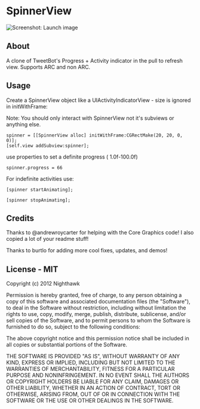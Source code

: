SpinnerView
===========

![Screenshot: Launch image](https://github.com/burtlo/SpinnerView/raw/master/screenshot.png)

About
-----

A clone of TweetBot's Progress + Activity indicator in the pull to refresh view.
Supports ARC and non ARC.

Usage
-----

Create a SpinnerView object like a UIActivityIndicatorView - size is ignored in initWithFrame:

Note: You should only interact with SpinnerView not it's subviews or anything else.

```
spinner = [[SpinnerView alloc] initWithFrame:CGRectMake(20, 20, 0, 0)];
[self.view addSubview:spinner];
```

use properties to set a definite progress ( 1.0f-100.0f)

```
spinner.progress = 66
```
	
For indefinite activities use:

```
[spinner startAnimating];

[spinner stopAnimating];
```	


Credits
-------

Thanks to @andrewroycarter for helping with the Core Graphics code!
I also copied a lot of your readme stuff!

Thanks to burtlo for adding more cool fixes, updates, and demos!


License - MIT
-------------

Copyright (c) 2012 Nighthawk

Permission is hereby granted, free of charge, to any person obtaining a copy of this software and associated documentation files (the "Software"), to deal in the Software without restriction, including without limitation the rights to use, copy, modify, merge, publish, distribute, sublicense, and/or sell copies of the Software, and to permit persons to whom the Software is furnished to do so, subject to the following conditions:

The above copyright notice and this permission notice shall be included in all copies or substantial portions of the Software.

THE SOFTWARE IS PROVIDED "AS IS", WITHOUT WARRANTY OF ANY KIND, EXPRESS OR IMPLIED, INCLUDING BUT NOT LIMITED TO THE WARRANTIES OF MERCHANTABILITY, FITNESS FOR A PARTICULAR PURPOSE AND NONINFRINGEMENT. IN NO EVENT SHALL THE AUTHORS OR COPYRIGHT HOLDERS BE LIABLE FOR ANY CLAIM, DAMAGES OR OTHER LIABILITY, WHETHER IN AN ACTION OF CONTRACT, TORT OR OTHERWISE, ARISING FROM, OUT OF OR IN CONNECTION WITH THE SOFTWARE OR THE USE OR OTHER DEALINGS IN THE SOFTWARE.